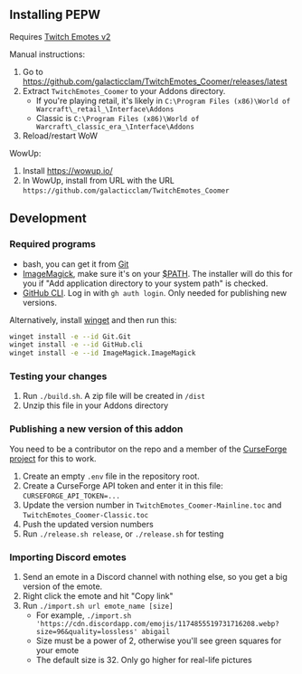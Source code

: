 ## Installing PEPW

Requires [Twitch Emotes v2](https://www.curseforge.com/wow/addons/twitch-emotes-v2)

Manual instructions:

1. Go to https://github.com/galacticclam/TwitchEmotes_Coomer/releases/latest
1. Extract `TwitchEmotes_Coomer` to your Addons directory.
    * If you're playing retail, it's likely in `C:\Program Files (x86)\World of Warcraft\_retail_\Interface\Addons`
    * Classic is  `C:\Program Files (x86)\World of Warcraft\_classic_era_\Interface\Addons`
1. Reload/restart WoW

WowUp:

1. Install https://wowup.io/
1. In WowUp, install from URL with the URL `https://github.com/galacticclam/TwitchEmotes_Coomer`

## Development

### Required programs

* bash, you can get it from [Git](https://git-scm.com/downloads)
* [ImageMagick](https://imagemagick.org/script/download.php), make sure it's on your [$PATH](https://www.java.com/en/download/help/path.html). The installer will do this for you if "Add application directory to your system path" is checked.
* [GitHub CLI](https://cli.github.com/). Log in with `gh auth login`. Only needed for publishing new versions.

Alternatively, install [winget](https://winget.run) and then run this:

```sh
winget install -e --id Git.Git
winget install -e --id GitHub.cli
winget install -e --id ImageMagick.ImageMagick
```

### Testing your changes

1. Run `./build.sh`. A zip file will be created in `/dist`
1. Unzip this file in your Addons directory

### Publishing a new version of this addon

You need to be a contributor on the repo and a member of the [CurseForge project](https://legacy.curseforge.com/wow/addons/coomer-illidan-twitch-emotes) for this to work.

1. Create an empty `.env` file in the repository root.
1. Create a CurseForge API token and enter it in this file: `CURSEFORGE_API_TOKEN=...`
1. Update the version number in `TwitchEmotes_Coomer-Mainline.toc` and `TwitchEmotes_Coomer-Classic.toc`
1. Push the updated version numbers
1. Run `./release.sh release`, or `./release.sh` for testing

### Importing Discord emotes

1. Send an emote in a Discord channel with nothing else, so you get a big version of the emote.
1. Right click the emote and hit "Copy link"
1. Run `./import.sh url emote_name [size]`
    * For example, `./import.sh 'https://cdn.discordapp.com/emojis/1174855519731716208.webp?size=96&quality=lossless' abigail`
    * Size must be a power of 2, otherwise you'll see green squares for your emote
    * The default size is 32. Only go higher for real-life pictures
